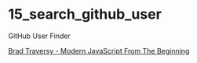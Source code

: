 # 15_search_github_user
GitHub User Finder

[Brad Traversy - Modern JavaScript From The Beginning](https://www.udemy.com/course/modern-javascript-from-the-beginning/)
